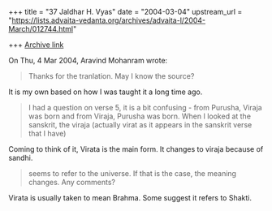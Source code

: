 +++
title = "37 Jaldhar H. Vyas"
date = "2004-03-04"
upstream_url = "https://lists.advaita-vedanta.org/archives/advaita-l/2004-March/012744.html"

+++
[Archive link](https://lists.advaita-vedanta.org/archives/advaita-l/2004-March/012744.html)

On Thu, 4 Mar 2004, Aravind Mohanram wrote:

> Thanks for the tranlation. May I know the source?
>

It is my own based on how I was taught it a long time ago.

> I had a question on verse 5, it is a bit confusing - from Purusha,
> Viraja was born and from Viraja, Purusha was born. When I looked at the
> sanskrit, the viraja (actually virat as it appears in the sanskrit verse
> that I have)

Coming to think of it, Virata is the main form.  It changes to viraja
because of sandhi.

> seems to refer to the universe. If that is the case, the
> meaning changes. Any comments?
>

Virata is usually taken to mean Brahma.  Some suggest it refers to Shakti.



